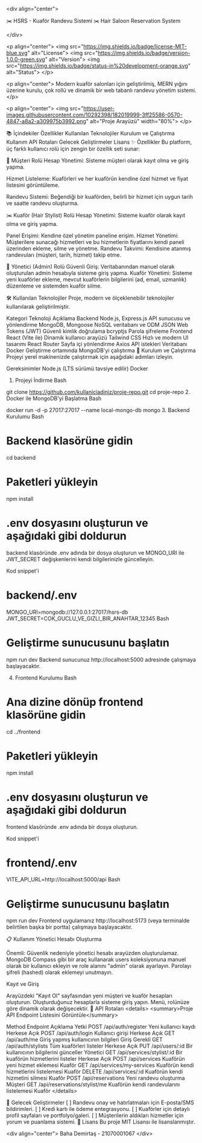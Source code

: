 &lt;div align="center">

✂️ HSRS - Kuaför Randevu Sistemi ✂️
Hair Saloon Reservation System

&lt;/div>

&lt;p align="center">
&lt;img src="https://img.shields.io/badge/license-MIT-blue.svg" alt="License">
&lt;img src="https://img.shields.io/badge/version-1.0.0-green.svg" alt="Version">
&lt;img src="https://img.shields.io/badge/status-in%20development-orange.svg" alt="Status">
&lt;/p>

&lt;p align="center">
Modern kuaför salonları için geliştirilmiş, MERN yığını üzerine kurulu, çok rollü ve dinamik bir web tabanlı randevu yönetim sistemi.
&lt;/p>

&lt;p align="center">
&lt;img src="https://user-images.githubusercontent.com/10292398/182019999-3ff25586-0570-4847-a8a2-a309975b3992.png" alt="Proje Arayüzü" width="80%">
&lt;/p>

📚 İçindekiler
Özellikler
Kullanılan Teknolojiler
Kurulum ve Çalıştırma
Kullanım
API Rotaları
Gelecek Geliştirmeler
Lisans
✨ Özellikler
Bu platform, üç farklı kullanıcı rolü için zengin bir özellik seti sunar:

👤 Müşteri Rolü
Hesap Yönetimi: Sisteme müşteri olarak kayıt olma ve giriş yapma.

Hizmet Listeleme: Kuaförleri ve her kuaförün kendine özel hizmet ve fiyat listesini görüntüleme.

Randevu Sistemi: Beğendiği bir kuaförden, belirli bir hizmet için uygun tarih ve saatte randevu oluşturma.

✂️ Kuaför (Hair Stylist) Rolü
Hesap Yönetimi: Sisteme kuaför olarak kayıt olma ve giriş yapma.

Panel Erişimi: Kendine özel yönetim paneline erişim.
Hizmet Yönetimi: Müşterilere sunacağı hizmetleri ve bu hizmetlerin fiyatlarını kendi paneli üzerinden ekleme, silme ve yönetme.
Randevu Takvimi: Kendisine atanmış randevuları (müşteri, tarih, hizmet) takip etme.

👑 Yönetici (Admin) Rolü
Güvenli Giriş: Veritabanından manuel olarak oluşturulan admin hesabıyla sisteme giriş yapma.
Kuaför Yönetimi: Sisteme yeni kuaförler ekleme, mevcut kuaförlerin bilgilerini (ad, email, uzmanlık) düzenleme ve sistemden kuaför silme.

🛠️ Kullanılan Teknolojiler
Proje, modern ve ölçeklenebilir teknolojiler kullanılarak geliştirilmiştir.

Kategori	Teknoloji	Açıklama
Backend	Node.js, Express.js	API sunucusu ve yönlendirme
MongoDB, Mongoose	NoSQL veritabanı ve ODM
JSON Web Tokens (JWT)	Güvenli kimlik doğrulama
bcryptjs	Parola şifreleme
Frontend	React (Vite ile)	Dinamik kullanıcı arayüzü
Tailwind CSS	Hızlı ve modern UI tasarımı
React Router	Sayfa içi yönlendirme
Axios	API istekleri
Veritabanı	Docker	Geliştirme ortamında MongoDB'yi çalıştırma
🚀 Kurulum ve Çalıştırma
Projeyi yerel makinenizde çalıştırmak için aşağıdaki adımları izleyin.

Gereksinimler
Node.js (LTS sürümü tavsiye edilir)
Docker
1. Projeyi İndirme
Bash

git clone https://github.com/kullaniciadiniz/proje-repo.git
cd proje-repo
2. Docker ile MongoDB'yi Başlatma
Bash

docker run -d -p 27017:27017 --name local-mongo-db mongo
3. Backend Kurulumu
Bash

# Backend klasörüne gidin
cd backend

# Paketleri yükleyin
npm install

# .env dosyasını oluşturun ve aşağıdaki gibi doldurun
backend klasöründe .env adında bir dosya oluşturun ve MONGO_URI ile JWT_SECRET değişkenlerini kendi bilgilerinizle güncelleyin.

Kod snippet'i

# backend/.env
MONGO_URI=mongodb://127.0.0.1:27017/hsrs-db
JWT_SECRET=COK_GUCLU_VE_GIZLI_BIR_ANAHTAR_12345
Bash

# Geliştirme sunucusunu başlatın
npm run dev
Backend sunucunuz http://localhost:5000 adresinde çalışmaya başlayacaktır.

4. Frontend Kurulumu
Bash

# Ana dizine dönüp frontend klasörüne gidin
cd ../frontend

# Paketleri yükleyin
npm install

# .env dosyasını oluşturun ve aşağıdaki gibi doldurun
frontend klasöründe .env adında bir dosya oluşturun.

Kod snippet'i

# frontend/.env
VITE_API_URL=http://localhost:5000/api
Bash

# Geliştirme sunucusunu başlatın
npm run dev
Frontend uygulamanız http://localhost:5173 (veya terminalde belirtilen başka bir portta) çalışmaya başlayacaktır.

📋 Kullanım
Yönetici Hesabı Oluşturma

Önemli: Güvenlik nedeniyle yönetici hesabı arayüzden oluşturulamaz. MongoDB Compass gibi bir araç kullanarak users koleksiyonuna manuel olarak bir kullanıcı ekleyin ve role alanını "admin" olarak ayarlayın. Parolayı şifreli (hashed) olarak eklemeyi unutmayın.

Kayıt ve Giriş

Arayüzdeki "Kayıt Ol" sayfasından yeni müşteri ve kuaför hesapları oluşturun.
Oluşturduğunuz hesaplarla sisteme giriş yapın. Menü, rolünüze göre dinamik olarak değişecektir.
🔌 API Rotaları
&lt;details>
&lt;summary>Proje API Endpoint Listesini Görüntüle&lt;/summary>

Method	Endpoint	Açıklama	Yetki
POST	/api/auth/register	Yeni kullanıcı kaydı	Herkese Açık
POST	/api/auth/login	Kullanıcı girişi	Herkese Açık
GET	/api/auth/me	Giriş yapmış kullanıcının bilgileri	Giriş Gerekli
GET	/api/auth/stylists	Tüm kuaförleri listeler	Herkese Açık
PUT	/api/users/:id	Bir kullanıcının bilgilerini günceller	Yönetici
GET	/api/services/stylist/:id	Bir kuaförün hizmetlerini listeler	Herkese Açık
POST	/api/services	Kuaförün yeni hizmet eklemesi	Kuaför
GET	/api/services/my-services	Kuaförün kendi hizmetlerini listelemesi	Kuaför
DELETE	/api/services/:id	Kuaförün kendi hizmetini silmesi	Kuaför
POST	/api/reservations	Yeni randevu oluşturma	Müşteri
GET	/api/reservations/stylist/me	Kuaförün kendi randevularını listelemesi	Kuaför
&lt;/details>

🔮 Gelecek Geliştirmeler
[ ] Randevu onay ve hatırlatmaları için E-posta/SMS bildirimleri.
[ ] Kredi kartı ile ödeme entegrasyonu.
[ ] Kuaförler için detaylı profil sayfaları ve portfolyo/galeri.
[ ] Müşterilerin aldıkları hizmetler için yorum ve puanlama sistemi.
📜 Lisans
Bu proje MIT Lisansı ile lisanslanmıştır.

&lt;div align="center">
Baha Demirtaş - 21070001067
&lt;/div>
